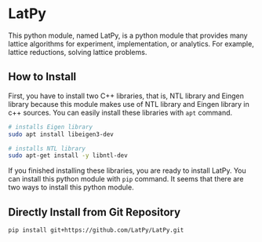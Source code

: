 # LatPy

This python module, named LatPy, is a python module that provides many lattice algorithms for experiment, implementation, or analytics. For example, lattice reductions, solving lattice problems.

## How to Install

First, you have to install two C++ libraries, that is, NTL library and Eingen library because this module makes use of NTL library and Eingen library in c++ sources.
You can easily install these libraries with ``apt`` command.

```bash
# installs Eigen library
sudo apt install libeigen3-dev

# installs NTL library
sudo apt-get install -y libntl-dev
```

If you finished installing these libraries, you are ready to install LatPy. You can install this python module with ``pip`` command. It seems that there are two ways to install this python module.

## Directly Install from Git Repository

```bash
pip install git+https://github.com/LatPy/LatPy.git
```